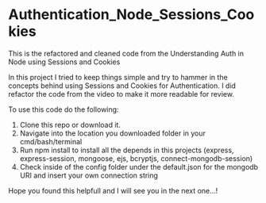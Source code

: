 # Authentication_Node_Sessions_Cookies
This is the refactored and cleaned code from the Understanding Auth in Node using Sessions and Cookies

In this project I tried to keep things simple and try to hammer in the concepts behind using Sessions
and Cookies for Authentication. I did refactor the code from the video to make it more readable for review.

To use this code do the following:
1. Clone this repo or download it.
2. Navigate into the location you downloaded folder in your cmd/bash/terminal
3. Run npm install to install all the depends in this projects (express, express-session, mongoose, ejs, bcryptjs, connect-mongodb-session)
4. Check inside of the config folder under the default.json for the mongodb URI and insert your own connection string 

Hope you found this helpfull and I will see you in the next one...!
